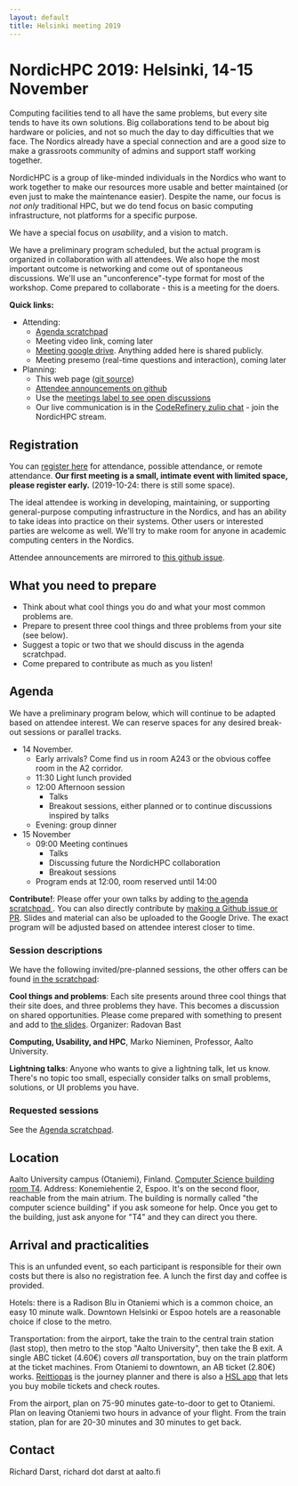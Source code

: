 ```yaml
---
layout: default
title: Helsinki meeting 2019
---
```


# NordicHPC 2019: Helsinki, 14-15 November

Computing facilities tend to all have the same problems, but every
site tends to have its own solutions.  Big collaborations tend to be
about big hardware or policies, and not so much the day to day
difficulties that we face.  The Nordics already have a special
connection and are a good size to make a grassroots community of
admins and support staff working together.

NordicHPC is a group of like-minded individuals in the Nordics who
want to work together to make our resources more usable and better
maintained (or even just to make the maintenance easier).  Despite the
name, our focus is *not only* traditional HPC, but we do tend focus on
basic computing infrastructure, not platforms for a specific purpose.

We have a special focus on *usability*, and a vision to match.

We have a preliminary program scheduled, but the actual program is
organized in collaboration with all attendees.  We also hope the most
important outcome is networking and come out of spontaneous
discussions.  We'll use an "unconference"-type format for most of the
workshop.  Come prepared to collaborate - this is a meeting for the
doers.


**Quick links:**

* Attending:
  * [Agenda scratchpad](https://hackmd.io/uCFgSqABSBKP1PGKLxjLKQ?both)
  * Meeting video link, coming later
  * [Meeting google drive](https://drive.google.com/drive/u/0/folders/1f6PwK_ihXoKRbQdyAQ2Kwh7z3h7UuxRh).  Anything added here is shared publicly.
  * Meeting presemo (real-time questions and interaction), coming later
* Planning:
  * This web page ([git
    source](https://github.com/NordicHPC/nordichpc.github.io))
  * [Attendee announcements on github](https://github.com/NordicHPC/nordichpc.github.io/issues/36)
  * Use the [meetings label to see open discussions](https://github.com/NordicHPC/nordichpc.github.io/labels/meetings)
  * Our live communication is in the [CodeRefinery zulip
    chat](https://coderefinery.zulipchat.com/) - join the NordicHPC stream.





## Registration

You can [register here](https://forms.gle/u9VLEcoWcSbWkgpk9)
for attendance, possible attendance, or remote attendance.  **Our
first meeting is a small, intimate event with limited space, please
register early.**  (2019-10-24: there is still some space).

The ideal attendee is working in developing, maintaining, or supporting
general-purpose computing infrastructure in the Nordics, and has an
ability to take ideas into practice on their systems.  Other users or interested parties
are welcome as well.  We'll try to make room for anyone in academic
computing centers in the Nordics.

Attendee announcements are mirrored to [this github
issue](https://github.com/NordicHPC/nordichpc.github.io/issues/36).



## What you need to prepare

- Think about what cool things you do and what your most common
  problems are.
- Prepare to present three cool things and three problems from your site (see below).
- Suggest a topic or two that we should discuss in the agenda
  scratchpad.
- Come prepared to contribute as much as you listen!





## Agenda

We have a preliminary program below, which will continue to be adapted
based on attendee interest.  We can reserve spaces for any desired
break-out sessions or parallel tracks.

* 14 November.
  * Early arrivals?  Come find us in room A243 or the obvious coffee
    room in the A2 corridor.
  * 11:30 Light lunch provided
  * 12:00 Afternoon session
    * Talks
	* Breakout sessions, either planned or to continue discussions
      inspired by talks
  * Evening: group dinner
* 15 November
  * 09:00 Meeting continues
    * Talks
    * Discussing future the NordicHPC collaboration
	* Breakout sessions
  * Program ends at 12:00, room reserved until 14:00

**Contribute!**: Please offer your own talks by adding to [the agenda scratchpad
](https://hackmd.io/uCFgSqABSBKP1PGKLxjLKQ?both).
You can also directly contribute by [making a Github issue or PR](https://github.com/NordicHPC/nordichpc.github.io/labels/meetings).
Slides and material can also be uploaded to the Google Drive.
The exact program will be adjusted based on attendee interest closer
to time.



### Session descriptions

We have the following invited/pre-planned sessions, the other offers
can be found [in the
scratchpad](https://hackmd.io/uCFgSqABSBKP1PGKLxjLKQ?both):

**Cool things and problems**: Each site presents around three cool
things that their site does, and three problems they have.  This
becomes a discussion on shared opportunities.  Please come prepared
with something to present and add to [the
slides](https://docs.google.com/presentation/d/1zXVxqLQ9E8AEtexIKWWt7AjwmrKLt9HpJCvIGcv7-nQ).
Organizer: Radovan Bast

**Computing, Usability, and HPC**, Marko Nieminen, Professor, Aalto
University.

**Lightning talks**: Anyone who wants to give a lightning talk, let us
know.  There's no topic too small, especially consider talks on small
problems, solutions, or UI problems you have.



### Requested sessions

See the [Agenda scratchpad](https://hackmd.io/uCFgSqABSBKP1PGKLxjLKQ?both).





## Location

Aalto University campus (Otaniemi), Finland. [Computer Science
building room T4](https://usefulaaltomap.fi/#!/select/T4).  Address:
Konemiehentie 2, Espoo.  It's on the second floor, reachable from the
main atrium.  The building is normally called "the computer science
building" if you ask someone for help.  Once you get to the building,
just ask anyone for "T4" and they can direct you there.





## Arrival and practicalities

This is an unfunded event, so each participant is responsible for
their own costs but there is also no registration fee.  A lunch the
first day and coffee is provided.

Hotels: there is a Radison Blu in Otaniemi which is a common choice,
an easy 10 minute walk.  Downtown Helsinki or Espoo hotels are a
reasonable choice if close to the metro.

Transportation: from the airport, take the train to the central train
station (last stop), then metro to the stop "Aalto University", then
take the B exit.  A single ABC ticket (4.60€) covers *all*
transportation, buy on the train platform at the ticket machines.
From Otaniemi to downtown, an AB ticket (2.80€) works.
[Reittiopas](https://reittiopas.fi) is the journey planner and there
is also a [HSL app](https://www.hsl.fi/en/app) that lets you buy
mobile tickets and check routes.

From the airport, plan on 75-90 minutes gate-to-door to get to
Otaniemi.  Plan on leaving Otaniemi two hours in advance of your
flight.  From the train station, plan for are 20-30 minutes and
30 minutes to get back.




## Contact

Richard Darst, richard dot darst at aalto.fi
